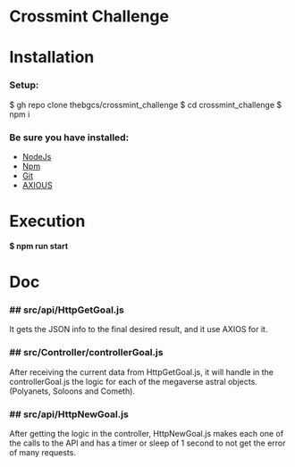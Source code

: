 # Crossmint Challenge

# Installation

### Setup:

$ gh repo clone thebgcs/crossmint_challenge
$ cd crossmint_challenge
$ npm i

### Be sure you have installed:

- [NodeJs](https://nodejs.org/en/)
- [Npm](https://docs.npmjs.com/)
- [Git](https://git-scm.com/)
- [AXIOUS](https://axios-http.com/docs/intro)

# Execution

**$ npm run start**

# Doc

### ## src/api/HttpGetGoal.js

It gets the JSON info to the final desired result, and it use AXIOS for it.

### ## src/Controller/controllerGoal.js

After receiving the current data from HttpGetGoal.js, it will handle in the controllerGoal.js the logic for each of the megaverse astral objects. (Polyanets, Soloons and Cometh).

### ## src/api/HttpNewGoal.js

After getting the logic in the controller, HttpNewGoal.js makes each one of the calls to the API and has a timer or sleep of 1 second to not get the error of many requests.
